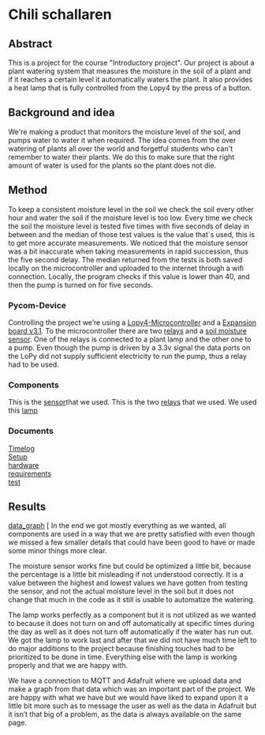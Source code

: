 # Chili schallaren
 
## Abstract
 
This is a project for the course "Introductory project". Our project is about a plant watering system that measures the moisture in the soil of a plant and if it reaches a certain level it automatically waters the plant. It also provides a heat lamp that is fully controlled from the Lopy4 by the press of a button.
 
## Background and idea
 
We're making a product that monitors the moisture level of the soil, and pumps water to water it when required. The idea comes from the over watering of plants all over the world and forgetful students who can't remember to water their plants. We do this to make sure that the right amount of water is used for the plants so the plant does not die.
 
## Method
To keep a consistent moisture level in the soil we check the soil every other hour and water the soil if the moisture level is too low. Every time we check the soil the moisture level is tested five times with five seconds of delay in between and the median of those test values is the value that´s used, this is to get more accurate measurements. We noticed that the moisture sensor was a bit inaccurate when taking measurements in rapid succession, thus the five second delay. The median returned from the tests is both saved locally on the microcontroller and uploaded to the internet through a wifi connection. Locally, the program checks if this value is lower than 40, and then the pump is turned on for five seconds.
 
### Pycom-Device
Controlling the project we’re using a [Lopy4-Microcontroller][Lopy4] and a [Expansion board v3.1][expansion board]. To the microcontroller there are two [relays][r] and a [soil moisture sensor][sensor]. One of the relays is connected to a plant lamp and the other one to a pump. Even though the pump is driven by a 3.3v signal the data ports on the LoPy did not supply sufficient electricity to run the pump, thus a relay had to be used.  
 
### Components
This is the [sensor](https://www.electrokit.com/uploads/productfile/41015/41015738_-_Soil_Moisture_Sensor.pdf)that we used.
This is the two [relays](https://www.electrokit.com/uploads/productfile/41015/41015704_-_5V_Relay_Module.pdf) that we used. We used this 
[lamp](https://www.kjell.com/se/produkter/hem-fritid/tradgard/vaxtlampor/vaxtlampa-led-e27-1200-lm-p64560?gclid=Cj0KCQiAieWOBhCYARIsANcOw0zotIo42_MUFOpcMuNYAMZnTFBfwb3OmhILSr8SXYybIhZ_YeAcE9UaAkHfEALw_wcB&gclsrc=aw.ds)
 
### Documents
[Timelog](../doc/timelog.md)<br>
[Setup](../doc/setup.md)<br>
[hardware](../doc/hardware.md)<br>
[requirements](../doc/requirements.md)<br>
[test](../doc/test.md)<br>
 
 
## Results
 
[data_graph](../img/—-----)
[
In the end we got mostly everything as we wanted, all components are used in a way that we are pretty satisfied with even though we missed a few smaller details that could have been good to have or made some minor things more clear.
 
The moisture sensor works fine but could be optimized a little bit, because the percentage is a little bit misleading if not understood correctly. It is a value between the highest and lowest values we have gotten from testing the sensor, and not the actual moisture level in the soil but it does not change that much in the code as it still is usable to automatize the watering.
 
The lamp works perfectly as a component but it is not utilized as we wanted to because it does not turn on and off automatically at specific times during the day as well as it does not turn off automatically if the water has run out. We got the lamp to work last and after that we did not have much time left to do major additions to the project because finishing touches had to be prioritized to be done in time. Everything else with the lamp is working properly and that we are happy with.
 
We have a connection to MQTT and Adafruit where we upload data and make a graph from that data which was an important part of the project. We are happy with what we have but we would have liked to expand upon it a little bit more such as to message the user as well as the data in Adafruit but it isn’t that big of a problem, as the data is always available on the same page.
 
 
 
 
[expansion board]: https://pycom.io/product/expansion-board-3-0/
[sensor]: https://www.electrokit.com/uploads/productfile/41015/41015738_-_Soil_Moisture_Sensor.pdf
[Lopy4]: https://pycom.io/product/lopy4/
[r]: https://www.electrokit.com/uploads/productfile/41015/41015704_-_5V_Relay_Module.pdf
